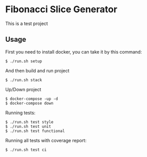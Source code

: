 # Fibonacci Slice Generator
This is a test project

Usage
------------

First you need to install docker, you can take it by this command:
``` {.sourceCode .bash}
$ ./run.sh setup
```

And then build and run project
``` {.sourceCode .bash}
$ ./run.sh stack
```

Up/Down project
``` {.sourceCode .bash}
$ docker-compose -up -d
$ docker-compose down
```

Running tests:
``` {.sourceCode .bash}
$ ./run.sh test style
$ ./run.sh test unit
$ ./run.sh test functional
```

Running all tests with coverage report:
``` {.sourceCode .bash}
$ ./run.sh test ci
```